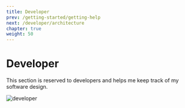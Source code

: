 ```yaml
---
title: Developer
prev: /getting-started/getting-help
next: /developer/architecture
chapter: true
weight: 50
---
```


# Developer

This section is reserved to developers and helps me keep track of my software design.

![developer](https://cloud.githubusercontent.com/assets/9877335/25769866/b35fcc54-31d9-11e7-9aa3-ced7736f9b18.jpg)
